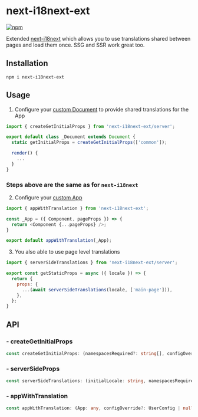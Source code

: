 # next-i18next-ext

[![npm](https://img.shields.io/npm/v/next-i18next-ext.svg)](https://www.npmjs.com/package/next-i18next-ext)

Extended [next-i18next](https://github.com/i18next/next-i18next) which allows you to use translations shared between pages and load them once. SSG and SSR work great too.

## Installation
  
```
npm i next-i18next-ext
```

## Usage

1. Configure your [custom Document](https://nextjs.org/docs/advanced-features/custom-document) to provide shared translations for the App

```js
import { createGetInitialProps } from 'next-i18next-ext/server';

export default class _Document extends Document {
  static getInitialProps = createGetInitialProps(['common']);

  render() {
    ...
  }
}
```

### Steps above are the same as for `next-i18next`

2. Configure your [custom App](https://nextjs.org/docs/advanced-features/custom-app)

```js
import { appWithTranslation } from 'next-i18next-ext';

const _App = ({ Component, pageProps }) => {
  return <Component {...pageProps} />;
}

export default appWithTranslation(_App);
```

3. You also able to use page level translations

```js
import { serverSideTranslations } from 'next-i18next-ext/server';

export const getStaticProps = async ({ locale }) => {
  return {
    props: {
      ...(await serverSideTranslations(locale, ['main-page'])),
    },
  };
}
```

## API

### - createGetInitialProps

```ts
const createGetInitialProps: (namespacesRequired?: string[], configOverride?: UserConfig | null, extraLocales?: string[] | false) => (ctx: DocumentContext) => DocumentInitialProps;
```

### - serverSideProps

```ts
const serverSideTranslations: (initialLocale: string, namespacesRequired?: string[] | undefined, configOverride?: UserConfig | null, extraLocales?: string[] | false) => Promise<SSRConfig>;
```

### - appWithTranslation

```ts
const appWithTranslation: (App: any, configOverride?: UserConfig | null) => (appProps: any) => JSX.Element;
```